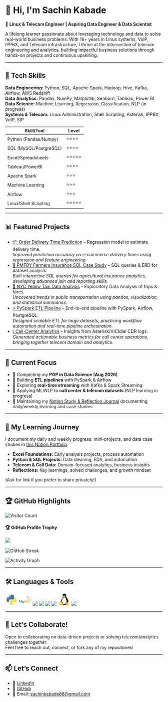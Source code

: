 # 👋 Hi, I'm Sachin Kabade  

🚀 **Linux & Telecom Engineer | Aspiring Data Engineer & Data Scientist**  

A lifelong learner passionate about leveraging technology and data to solve real-world business problems. With 16+ years in Linux systems, VoIP, IPPBX, and Telecom infrastructure, I thrive at the intersection of telecom engineering and analytics, building impactful business solutions through hands-on projects and continuous upskilling.

-----

## 🔧 Tech Skills  

**Data Engineering:** Python, SQL, Apache Spark, Hadoop, Hive, Kafka, Airflow, AWS Redshift  
**Data Analytics:** Pandas, NumPy, Matplotlib, Seaborn, Tableau, Power BI  
**Data Science:** Machine Learning, Regression, Classification, NLP (in progress)  
**Systems & Telecom:** Linux Administration, Shell Scripting, Asterisk, IPPBX, VoIP, SIP  

| Skill/Tool               | Level         |
|--------------------------|--------------|
| Python (Pandas/Numpy)    | ⭐⭐⭐⭐        |
| SQL (MySQL/PostgreSQL)   | ⭐⭐⭐⭐        |
| Excel/Spreadsheets       | ⭐⭐⭐⭐⭐       |
| Tableau/PowerBI          | ⭐⭐⭐⭐        |
| Apache Spark             | ⭐⭐⭐         |
| Machine Learning         | ⭐⭐⭐         |
| Airflow                  | ⭐⭐⭐         |
| Linux/Shell Scripting    | ⭐⭐⭐⭐⭐       |

-----

## 📊 Featured Projects  

- [📦 Order Delivery Time Prediction](https://github.com/sachink88/order-delivery-time-prediction) – Regression model to estimate delivery time.  
    *Improved prediction accuracy on e-commerce delivery times using regression and feature engineering.*  
- [🌾 PMFBY Farmers Insurance SQL Case Study](https://github.com/sachink88/pmfby-sql-case-study) – SQL queries & ERD for dataset analysis.  
    *Built interactive SQL queries for agricultural insurance analytics, developing advanced join and reporting skills.*  
- [🚖 NYC Yellow Taxi Data Analysis](https://github.com/sachink88/nyc-taxi-analysis) – Exploratory Data Analysis of trips & fares.  
    *Uncovered trends in public transportation using pandas, visualization, and statistical summaries.*  
- [⚡ PySpark ETL Pipeline](https://github.com/sachink88/pyspark-etl-pipeline) – End-to-end pipeline with PySpark, Airflow, PostgreSQL.  
    *Designed scalable ETL for large datasets, practicing workflow automation and real-time pipeline orchestration.*  
- [📞 Call-Center Analytics](https://github.com/sachink88/call-center-analytics) – Insights from Asterisk/VICIdial CDR logs.  
    *Generated actionable business metrics for call center operations, bringing together telecom domain and analytics.*

---

## 🎯 Current Focus

- 📌 Completing my **PGP in Data Science (Aug 2026)**
- 📌 Building **ETL pipelines** with PySpark & Airflow
- 📌 Exploring **real-time streaming** with Kafka & Spark Streaming
- 📌 Applying ML/NLP to **call center & telecom datasets** (NLP learning in progress)
- 📒 Maintaining my [Notion Study & Reflection Journal](https://www.notion.so/YOUR-NOTION-LINK) documenting daily/weekly learning and case studies

---

## 📒 My Learning Journey

I document my daily and weekly progress, mini-projects, and data case studies in [this Notion Portfolio](https://www.notion.so/YOUR-NOTION-LINK).  
- **Excel Foundations:** Early analysis projects, process automation  
- **Python & SQL Projects:** Data cleaning, EDA, and automation  
- **Telecom & Call Data:** Domain-focused analytics, business insights  
- **Reflections:** Key learnings, solved challenges, and growth mindset

(Ask for link if you prefer to share privately!)

---

## 🏆 GitHub Highlights  

![Visitor Count](https://profile-counter.glitch.me/sachink88/count.svg)  

<div>
  <h4>🏆 GitHub Profile Trophy</h4>
  <a href="https://github.com/ryo-ma/github-profile-trophy">
    <img src="https://github-profile-trophy.vercel.app/?username=sachink88&column=7&theme=onedark"/>
  </a>
</div>

![GitHub Streak](https://github-readme-streak-stats.herokuapp.com/?user=sachink88&theme=dark&hide_border=true)  

![Activity Graph](https://github-readme-activity-graph.vercel.app/graph?username=sachink88&theme=react-dark&area=true)  

---

## 🛠️ Languages & Tools  

<p align="left">
  <img src="https://raw.githubusercontent.com/devicons/devicon/master/icons/python/python-original.svg" width="40"/> 
  <img src="https://raw.githubusercontent.com/devicons/devicon/master/icons/mysql/mysql-original-wordmark.svg" width="40"/> 
  <img src="https://www.vectorlogo.zone/logos/apache_spark/apache_spark-ar21.svg" width="80"/> 
  <img src="https://www.vectorlogo.zone/logos/apache_kafka/apache_kafka-icon.svg" width="40"/> 
  <img src="https://www.vectorlogo.zone/logos/apache_airflow/apache_airflow-icon.svg" width="40"/> 
  <img src="https://www.vectorlogo.zone/logos/amazon_redshift/amazon_redshift-icon.svg" width="40"/> 
  <img src="https://raw.githubusercontent.com/devicons/devicon/master/icons/linux/linux-original.svg" width="40"/> 
  <img src="https://www.vectorlogo.zone/logos/asterisk/asterisk-icon.svg" width="40"/> 
</p>  

-----

## 🤝 Let's Collaborate!

Open to collaborating on data-driven projects or solving telecom/analytics challenges together.  
Feel free to reach out, connect, or fork any of my repositories!

-----

## 📫 Let’s Connect  

- 💼 [LinkedIn](https://linkedin.com/in/sachinkabadede309)  
- 🐙 [GitHub](https://github.com/sachink88)  
- 📧 Email: [sachinkabade88@gmail.com](mailto:sachinkabade88@gmail.com)  

